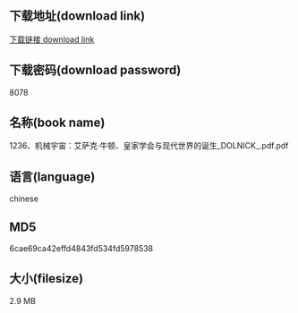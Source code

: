 ## 下载地址(download link)
[下载链接 download link](https://voluble-croquembouche-d321dc.netlify.app/?s=1236%E3%80%81%E6%9C%BA%E6%A2%B0%E5%AE%87%E5%AE%99%EF%BC%9A%E8%89%BE%E8%90%A8%E5%85%8B%C2%B7%E7%89%9B%E9%A1%BF%E3%80%81%E7%9A%87%E5%AE%B6%E5%AD%A6%E4%BC%9A%E4%B8%8E%E7%8E%B0%E4%BB%A3%E4%B8%96%E7%95%8C%E7%9A%84%E8%AF%9E%E7%94%9F_DOLNICK_.pdf)

## 下载密码(download password)
8078

## 名称(book name)
1236、机械宇宙：艾萨克·牛顿、皇家学会与现代世界的诞生_DOLNICK_.pdf.pdf

## 语言(language)
chinese

## MD5
6cae69ca42effd4843fd534fd5978538

## 大小(filesize)
2.9 MB
